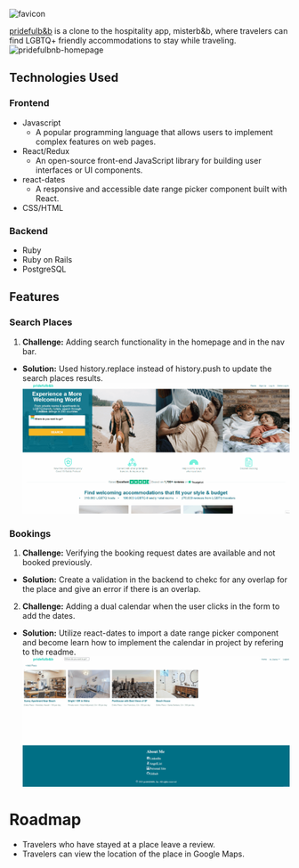 ![favicon](https://user-images.githubusercontent.com/77212035/115052950-68c42c00-9e93-11eb-96d4-24f761d8fc18.PNG)

[pridefulb&b](https://pridefulbnb.herokuapp.com/#/) is a clone to the hospitality app, misterb&b, where travelers can find LGBTQ+ friendly accommodations to stay while traveling.
![pridefulbnb-homepage](https://github.com/adrian-zaragoza/pridefulbnb/blob/main/app/assets/images/pridefulbnb_homepage.gif)

## Technologies Used
### Frontend
* Javascript
  * A popular programming language that allows users to implement complex features on web pages.
* React/Redux
  * An open-source front-end JavaScript library for building user interfaces or UI components.
* react-dates
  * A responsive and accessible date range picker component built with React.
* CSS/HTML

### Backend
* Ruby
* Ruby on Rails
* PostgreSQL

## Features

### Search Places
1. **Challenge:** Adding search functionality in the homepage and in the nav bar.
  * **Solution:** Used history.replace instead of history.push to update the search places results.
![pridefulbnb-search](https://github.com/adrian-zaragoza/pridefulbnb/blob/main/app/assets/images/pridefulbnb_search.gif)

### Bookings
1. **Challenge:** Verifying the booking request dates are available and not booked previously.
  * **Solution:** Create a validation in the backend to chekc for any overlap for the place and give an error if there is an overlap.
2. **Challenge:** Adding a dual calendar when the user clicks in the form to add the dates.
 * **Solution:** Utilize react-dates to import a date range picker component and become learn how to implement the calendar in project by refering to the readme.
![pridefulbnb-bookings](https://github.com/adrian-zaragoza/pridefulbnb/blob/main/app/assets/images/pridefulbnb_booking.gif)


# Roadmap
* Travelers who have stayed at a place leave a review.
* Travelers can view the location of the place in Google Maps.
